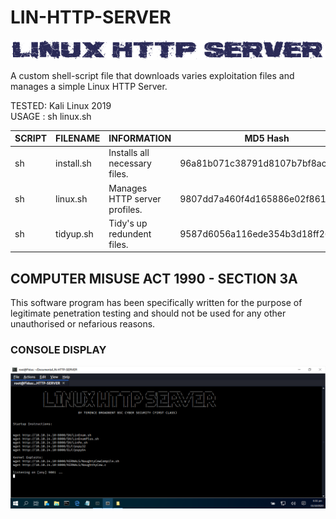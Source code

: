 # LIN-HTTP-SERVER
![Screenshot](picture0.png)

A custom shell-script file that downloads varies exploitation files and manages a simple Linux HTTP Server.

TESTED: Kali Linux 2019 <br>
USAGE : sh linux.sh

| SCRIPT | FILENAME    | INFORMATION                   | MD5 Hash                         | Version |
|------  |------       | -------                       | ----                             | ----   |
| sh     | install.sh  | Installs all necessary files. | 96a81b071c38791d8107b7bf8ac38fba | abc123 |
| sh     | linux.sh    | Manages HTTP server profiles. | 9807dd7a460f4d165886e02f861a7009 | abc123 |
| sh     | tidyup.sh   | Tidy's up redundent files.    | 9587d6056a116ede354b3d18ff269f96 | abc123 | 


## COMPUTER MISUSE ACT 1990 - SECTION 3A
This software program has been specifically written for the purpose of legitimate penetration testing and should not be used for any other unauthorised or nefarious reasons.


### CONSOLE DISPLAY
![Screenshot](picture1.png)
